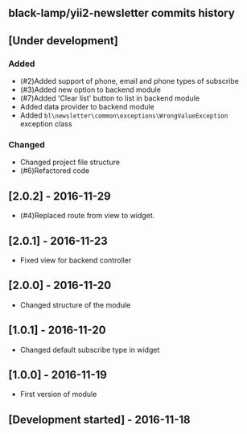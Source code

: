 black-lamp/yii2-newsletter commits history
------------------------------------------

## [Under development]

### Added
- (#2)Added support of phone, email and phone types of subscribe
- (#3)Added new option to backend module
- (#7)Added 'Clear list' button to list in backend module
- Added data provider to backend module
- Added `bl\newsletter\common\exceptions\WrongValueException` exception class

### Changed
- Changed project file structure
- (#6)Refactored code

## [2.0.2] - 2016-11-29

- (#4)Replaced route from view to widget.

## [2.0.1] - 2016-11-23

- Fixed view for backend controller

## [2.0.0] - 2016-11-20

- Changed structure of the module

## [1.0.1] - 2016-11-20

- Changed default subscribe type in widget

## [1.0.0] - 2016-11-19

- First version of module

## [Development started] - 2016-11-18